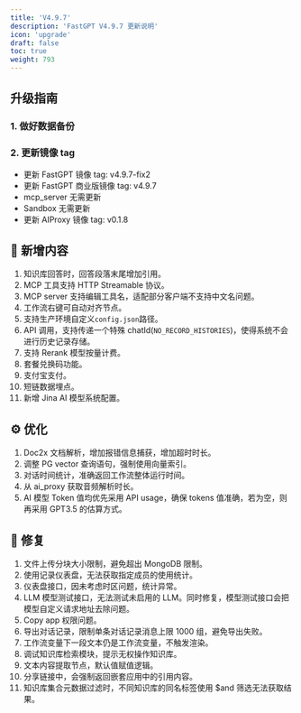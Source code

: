 ```yaml
---
title: 'V4.9.7'
description: 'FastGPT V4.9.7 更新说明'
icon: 'upgrade'
draft: false
toc: true
weight: 793
---
```


## 升级指南

### 1. 做好数据备份

### 2. 更新镜像 tag

- 更新 FastGPT 镜像 tag: v4.9.7-fix2
- 更新 FastGPT 商业版镜像 tag: v4.9.7
- mcp_server 无需更新
- Sandbox 无需更新
- 更新 AIProxy 镜像 tag: v0.1.8

## 🚀 新增内容

1. 知识库回答时，回答段落末尾增加引用。
2. MCP 工具支持 HTTP Streamable 协议。
3. MCP server 支持编辑工具名，适配部分客户端不支持中文名问题。
4. 工作流右键可自动对齐节点。
5. 支持生产环境自定义`config.json`路径。
6. API 调用，支持传递一个特殊 chatId(`NO_RECORD_HISTORIES`)，使得系统不会进行历史记录存储。
7. 支持 Rerank 模型按量计费。
8. 套餐兑换码功能。
9. 支付宝支付。
10. 短链数据埋点。
11. 新增 Jina AI 模型系统配置。

## ⚙️ 优化

1. Doc2x 文档解析，增加报错信息捕获，增加超时时长。
2. 调整 PG vector 查询语句，强制使用向量索引。
3. 对话时间统计，准确返回工作流整体运行时间。
4. 从 ai_proxy 获取音频解析时长。
5. AI 模型 Token 值均优先采用 API usage，确保 tokens 值准确，若为空，则再采用 GPT3.5 的估算方式。

## 🐛 修复

1. 文件上传分块大小限制，避免超出 MongoDB 限制。
2. 使用记录仪表盘，无法获取指定成员的使用统计。
3. 仪表盘接口，因未考虑时区问题，统计异常。
4. LLM 模型测试接口，无法测试未启用的 LLM。同时修复，模型测试接口会把模型自定义请求地址去除问题。
5. Copy app 权限问题。
6. 导出对话记录，限制单条对话记录消息上限 1000 组，避免导出失败。
7. 工作流变量下一段文本仍是工作流变量，不触发渲染。
8. 调试知识库检索模块，提示无权操作知识库。
9. 文本内容提取节点，默认值赋值逻辑。
10. 分享链接中，会强制返回嵌套应用中的引用内容。
11. 知识库集合元数据过滤时，不同知识库的同名标签使用 $and 筛选无法获取结果。

